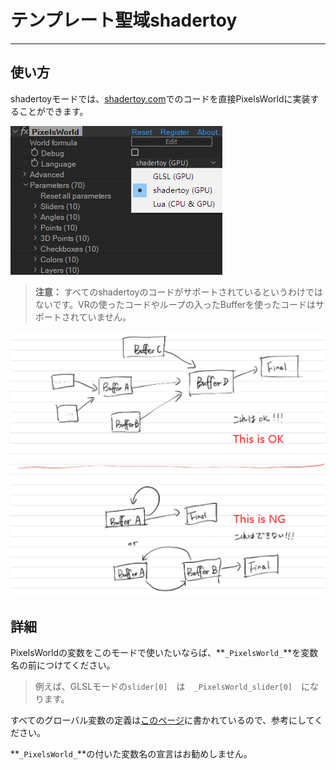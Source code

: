# テンプレート聖域shadertoy
---
## 使い方

shadertoyモードでは、[shadertoy.com](https://shadertoy.com)でのコードを直接PixelsWorldに実装することができます。

![shadertoyMode](shadertoyMode.png)

> **注意：** すべてのshadertoyのコードがサポートされているというわけではないです。VRの使ったコードやループの入ったBufferを使ったコードはサポートされていません。

![loopRef](loopbuffer.png)

## 詳細

PixelsWorldの変数をこのモードで使いたいならば、**`_PixelsWorld_`**を変数名の前につけてください。


> 例えば、GLSLモードの`slider[0]`　は　`_PixelsWorld_slider[0]`　になります。

すべてのグローバル変数の定義は[このページ](./predefined.md#shadertoy-mode)に書かれているので、参考にしてください。

**`_PixelsWorld_`**の付いた変数名の宣言はお勧めしません。